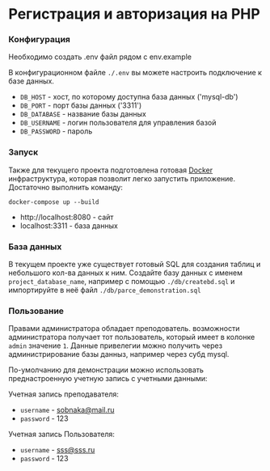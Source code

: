 # Регистрация и авторизация на PHP

### Конфигурация

Необходимо создать .env файл рядом с env.example

В конфигурационном файле `./.env` вы можете настроить подключение к базе данных.

- `DB_HOST` - хост, по которому доступна база данных ('mysql-db')
- `DB_PORT` - порт базы данных ('3311')
- `DB_DATABASE` - название базы данных 
- `DB_USERNAME` - логин пользователя для управления базой
- `DB_PASSWORD` - пароль

### Запуск

Также для текущего проекта подготовлена готовая [Docker](https://www.docker.com/) инфраструктура, которая позволит легко запустить приложение. 
Достаточно выполнить команду:

```shell
docker-compose up --build 
``` 
- http://localhost:8080 - сайт
- localhost:3311 - база данных

### База данных

В текущем проекте уже существует готовый SQL для создания таблиц и небольшого кол-ва данных к ним. Создайте
базу данных с именем `project_database_name`, например с помощью `./db/createbd.sql` и импортируйте в неё файл `./db/parce_demonstration.sql`

### Пользование

Правами администратора обладает преподователь. возможности администратора получает тот пользователь, который имеет в колонке `admin` значение `1`. Данные привелегии можно получить через администрирование базы данныз, например через субд mysql.

По-умолчанию для демонстрации можно использовать преднастроенную учетную запись с учетными данными:

Учетная запись преподавателя:
- `username` - sobnaka@mail.ru
- `password` - 123

Учетная запись Пользователя:
- `username` - sss@sss.ru
- `password` - 123